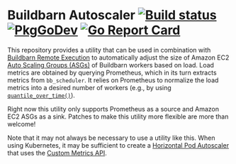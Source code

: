 # Buildbarn Autoscaler [![Build status](https://github.com/buildbarn/bb-autoscaler/workflows/CI/badge.svg)](https://github.com/buildbarn/bb-autoscaler/actions) [![PkgGoDev](https://pkg.go.dev/badge/buildbarn/bb-autoscaler)](https://pkg.go.dev/buildbarn/bb-autoscaler) [![Go Report Card](https://goreportcard.com/badge/github.com/buildbarn/bb-autoscaler)](https://goreportcard.com/report/github.com/buildbarn/bb-autoscaler)

This repository provides a utility that can be used in combination with
[Buildbarn Remote Execution](https://github.com/buildbarn/bb-remote-execution)
to automatically adjust the size of Amazon EC2
[Auto Scaling Groups (ASGs)](https://docs.aws.amazon.com/autoscaling/ec2/userguide/AutoScalingGroup.html)
of Buildbarn workers based on load. Load metrics are obtained by
querying Prometheus, which in its turn extracts metrics from
`bb_scheduler`. It relies on Prometheus to normalize the load metrics
into a desired number of workers (e.g., by using
[`quantile_over_time()`](https://prometheus.io/docs/prometheus/latest/querying/functions/#aggregation_over_time)).

Right now this utility only supports Prometheus as a source and Amazon
EC2 ASGs as a sink. Patches to make this utility more flexible are more
than welcome!

Note that it may not always be necessary to use a utility like this.
When using Kubernetes, it may be sufficient to create a
[Horizontal Pod Autoscaler](https://kubernetes.io/docs/tasks/run-application/horizontal-pod-autoscale/)
that uses the [Custom Metrics API](https://github.com/kubernetes/community/blob/master/contributors/design-proposals/instrumentation/custom-metrics-api.md).

